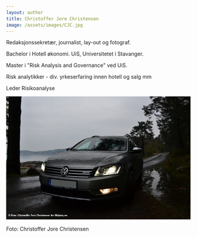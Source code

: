 ```yaml
---
layout: author
title: Christoffer Jore Christensen
image: /assets/images/CJC.jpg
---
```

Redaksjonssekretær, journalist, lay-out og fotograf.

Bachelor i Hotell økonomi. UiS,  Universitetet i Stavanger.

Master i "Risk Analysis and Governance" ved UiS.

Risk analytikker - div. yrkeserfaring innen hotell og salg mm

Leder Risikoanalyse

![](/assets/images/alltrack.jpg)

Foto: Christoffer Jore Christensen
